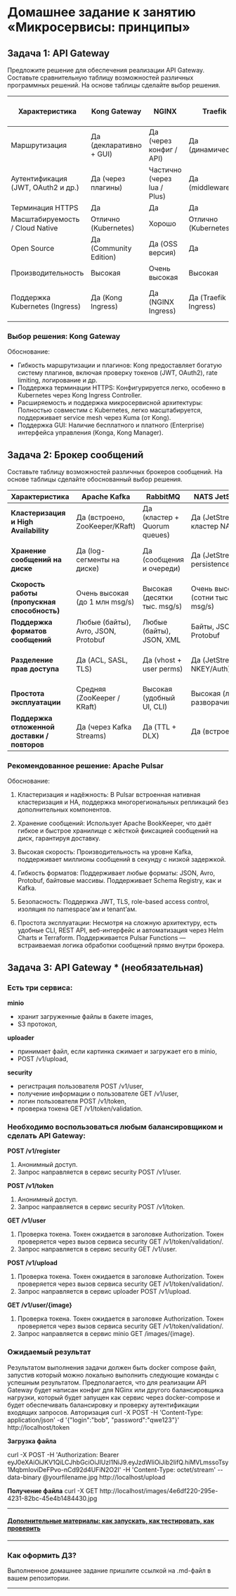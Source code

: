 
# Домашнее задание к занятию «Микросервисы: принципы»

## Задача 1: API Gateway 

Предложите решение для обеспечения реализации API Gateway. Составьте сравнительную таблицу возможностей различных программных решений. На основе таблицы сделайте выбор решения.

| Характеристика                     | Kong Gateway                  | NGINX                          | Traefik               | Yandex API Gateway          |
|------------------------------------|-------------------------------|--------------------------------|-----------------------|-----------------------------|
| Маршрутизация                      | Да (декларативно + GUI)       | Да (через конфиг / API)        | Да (динамически)      | Да (конфиг yaml + GUI)      |
| Аутентификация (JWT, OAuth2 и др.) | Да (через плагины)            | Частично (через lua / Plus)    | Да (middleware)       | Да                          |
| Терминация HTTPS                   | Да                            | Да                             | Да                    | Да                          |
| Масштабируемость / Cloud Native    | Отлично (Kubernetes)          | Хорошо                         | Отлично (Kubernetes) | Отлично                     |
| Open Source                        | Да (Community Edition)        | Да (OSS версия)                | Да                    | Нет                         |
| Производительность                 | Высокая                       | Очень высокая                  | Высокая              | Высокая                     |
| Поддержка Kubernetes (Ingress)     | Да (Kong Ingress)             | Да (NGINX Ingress)             | Да (Traefik Ingress) | Частично (с Yandex ALB)     |

### Выбор решения: Kong Gateway

Обоснование:

- Гибкость маршрутизации и плагинов: Kong предоставляет богатую систему плагинов, включая проверку токенов (JWT, OAuth2), rate limiting, логирование и др.
- Поддержка терминации HTTPS: Конфигурируется легко, особенно в Kubernetes через Kong Ingress Controller.
- Расширяемость и поддержка микросервисной архитектуры: Полностью совместим с Kubernetes, легко масштабируется, поддерживает service mesh через Kuma (от Kong).
- Поддержка GUI: Наличие бесплатного и платного (Enterprise) интерфейса управления (Konga, Kong Manager).

## Задача 2: Брокер сообщений

Составьте таблицу возможностей различных брокеров сообщений. На основе таблицы сделайте обоснованный выбор решения.

| Характеристика               | Apache Kafka                     | RabbitMQ                        | NATS JetStream                 | Apache Pulsar                   | Redis Streams                  |
|------------------------------|----------------------------------|---------------------------------|--------------------------------|---------------------------------|--------------------------------|
| **Кластеризация и High Availability** | Да (встроено, ZooKeeper/KRaft) | Да (кластер + Quorum queues)    | Да (JetStream + кластер NATS)  | Да (встроено + BookKeeper)      | Да (Redis Cluster)             |
| **Хранение сообщений на диске**       | Да (log-сегменты на диске)      | Да (сообщения и очереди)        | Да (JetStream persistence)     | Да (BookKeeper сегменты)        | Да (но неэффективно при больших объёмах) |
| **Скорость работы (пропускная способность)** | Очень высокая (до 1 млн msg/s) | Высокая (десятки тыс. msg/s)    | Очень высокая (сотни тыс. msg/s) | Очень высокая (на уровне Kafka) | Средняя (в зависимости от сценария) |
| **Поддержка форматов сообщений**      | Любые (байты), Avro, JSON, Protobuf | Любые (байты), JSON, XML     | Байты, JSON, Protobuf          | Байты, Avro, JSON, Protobuf     | Простые строки / JSON          |
| **Разделение прав доступа**           | Да (ACL, SASL, TLS)             | Да (vhost + user perms)         | Да (JetStream + NKEY/Auth)     | Да (многоуровневая аутентификация, JWT) | Да (на уровне ключей/stream)   |
| **Простота эксплуатации**             | Средняя (ZooKeeper / KRaft)     | Высокая (удобный UI, CLI)       | Высокая (легко разворачивается) | Средняя (много компонентов)     | Высокая (если уже есть Redis)  |
| **Поддержка отложенной доставки / повторов** | Да (через Kafka Streams)    | Да (TTL + DLX)                  | Да (встроено)                  | Да (встроено)                 | Ограничено                     |

### Рекомендованное решение: Apache Pulsar

Обоснование:

1. Кластеризация и надёжность: В Pulsar встроенная нативная кластеризация и HA, поддержка многорегиональных репликаций без дополнительных компонентов.

2. Хранение сообщений: Использует Apache BookKeeper, что даёт гибкое и быстрое хранилище с жёсткой фиксацией сообщений на диск, гарантируя доставку.

3. Высокая скорость: Производительность на уровне Kafka, поддерживает миллионы сообщений в секунду с низкой задержкой.

4. Гибкость форматов: Поддерживает любые форматы: JSON, Avro, Protobuf, байтовые массивы. Поддерживает Schema Registry, как и Kafka.

5. Безопасность: Поддержка JWT, TLS, role-based access control, изоляция по namespace’ам и tenant’ам.

6. Простота эксплуатации: Несмотря на сложную архитектуру, есть удобные CLI, REST API, веб-интерфейс и автоматизация через Helm Charts и Terraform. Поддерживается Pulsar Functions — встраиваемая логика обработки сообщений прямо внутри брокера.

## Задача 3: API Gateway * (необязательная)

### Есть три сервиса:

**minio**
- хранит загруженные файлы в бакете images,
- S3 протокол,

**uploader**
- принимает файл, если картинка сжимает и загружает его в minio,
- POST /v1/upload,

**security**
- регистрация пользователя POST /v1/user,
- получение информации о пользователе GET /v1/user,
- логин пользователя POST /v1/token,
- проверка токена GET /v1/token/validation.

### Необходимо воспользоваться любым балансировщиком и сделать API Gateway:

**POST /v1/register**
1. Анонимный доступ.
2. Запрос направляется в сервис security POST /v1/user.

**POST /v1/token**
1. Анонимный доступ.
2. Запрос направляется в сервис security POST /v1/token.

**GET /v1/user**
1. Проверка токена. Токен ожидается в заголовке Authorization. Токен проверяется через вызов сервиса security GET /v1/token/validation/.
2. Запрос направляется в сервис security GET /v1/user.

**POST /v1/upload**
1. Проверка токена. Токен ожидается в заголовке Authorization. Токен проверяется через вызов сервиса security GET /v1/token/validation/.
2. Запрос направляется в сервис uploader POST /v1/upload.

**GET /v1/user/{image}**
1. Проверка токена. Токен ожидается в заголовке Authorization. Токен проверяется через вызов сервиса security GET /v1/token/validation/.
2. Запрос направляется в сервис minio GET /images/{image}.

### Ожидаемый результат

Результатом выполнения задачи должен быть docker compose файл, запустив который можно локально выполнить следующие команды с успешным результатом.
Предполагается, что для реализации API Gateway будет написан конфиг для NGinx или другого балансировщика нагрузки, который будет запущен как сервис через docker-compose и будет обеспечивать балансировку и проверку аутентификации входящих запросов.
Авторизация
curl -X POST -H 'Content-Type: application/json' -d '{"login":"bob", "password":"qwe123"}' http://localhost/token

**Загрузка файла**

curl -X POST -H 'Authorization: Bearer eyJ0eXAiOiJKV1QiLCJhbGciOiJIUzI1NiJ9.eyJzdWIiOiJib2IifQ.hiMVLmssoTsy1MqbmIoviDeFPvo-nCd92d4UFiN2O2I' -H 'Content-Type: octet/stream' --data-binary @yourfilename.jpg http://localhost/upload

**Получение файла**
curl -X GET http://localhost/images/4e6df220-295e-4231-82bc-45e4b1484430.jpg

---

#### [Дополнительные материалы: как запускать, как тестировать, как проверить](https://github.com/netology-code/devkub-homeworks/tree/main/11-microservices-02-principles)

---

### Как оформить ДЗ?

Выполненное домашнее задание пришлите ссылкой на .md-файл в вашем репозитории.

---
